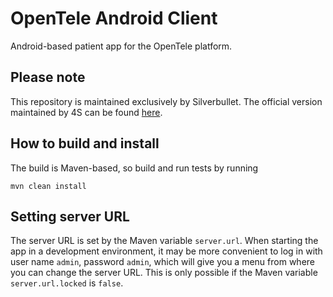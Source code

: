 OpenTele Android Client
=======================
Android-based patient app for the OpenTele platform.

Please note
----------------------
This repository is maintained exclusively by Silverbullet. The official version maintained by 4S can be found [here](https://bitbucket.org/4s/opentele-client-android).

How to build and install
------------------------
The build is Maven-based, so build and run tests by running

    mvn clean install

Setting server URL
------------------
The server URL is set by the Maven variable ``server.url``. When starting the app in a development environment, it may
be more convenient to log in with user name ``admin``, password ``admin``, which will give you a menu from where you
can change the server URL. This is only possible if the Maven variable ``server.url.locked`` is ``false``.